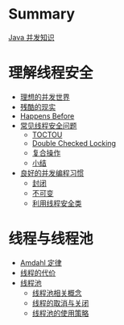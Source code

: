 # Summary

[Java 并发知识](README.md)

# 理解线程安全

- [理想的并发世界](Ideal-World/index.md)
- [残酷的现实](Cruel-World/index.md)
- [Happens Before](Happens-Before/index.md)
- [常见线程安全问题](Thread-Safety-Examples/index.md)
    - [TOCTOU](Thread-Safety-Examples/TOCTOU.md)
    - [Double Checked Locking](Thread-Safety-Examples/Double-Checked-Locking.md)
    - [复合操作](Thread-Safety-Examples/Compound-Actions.md)
    - [小结](Thread-Safety-Examples/Summary.md)
- [良好的并发编程习惯](Best-Practice/index.md)
    - [封闭](Best-Practice/Confinement.md)
    - [不可变](Best-Practice/Immutability.md)
    - [利用线程安全类](Best-Practice/Threadsafe-Data-Types.md)

# 线程与线程池

- [Amdahl 定律](Amdahl-Law/index.md)
- [线程的代价](Cost-of-Thread/index.md)
- [线程池](Thread-Pool/index.md)
    - [线程池相关概念](Thread-Pool/Concepts.md)
    - [线程的取消与关闭]()
    - [线程池的使用策略]()


